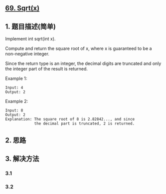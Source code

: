 ## [69. Sqrt(x)](https://leetcode-cn.com/problems/sqrtx/)

## 1. 题目描述(简单)

Implement int sqrt(int x).

Compute and return the square root of x, where x is guaranteed to be a non-negative integer.

Since the return type is an integer, the decimal digits are truncated and only the integer part of the result is returned.

Example 1:
```
Input: 4
Output: 2
```
Example 2:
```
Input: 8
Output: 2
Explanation: The square root of 8 is 2.82842..., and since 
             the decimal part is truncated, 2 is returned.
```
## 2. 思路

## 3. 解决方法

### 3.1



### 3.2


